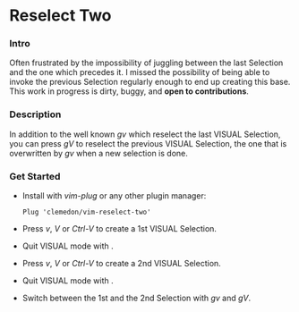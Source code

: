 # Reselect Two

### Intro

Often frustrated by the impossibility of juggling between the last Selection and
the one which precedes it.  I missed the possibility of being able to invoke the
previous Selection regularly enough to end up creating this base.  This work in
progress is dirty, buggy, and **open to contributions**.

### Description

In addition to the well known *gv* which reselect the last VISUAL Selection, you
can press *gV* to reselect the previous VISUAL Selection, the one that is
overwritten by *gv* when a new selection is done.

### Get Started

* Install with *vim-plug* or any other plugin manager:

  `Plug 'clemedon/vim-reselect-two'`

* Press *v*, *V* or *Ctrl-V* to create a 1st VISUAL Selection.
* Quit VISUAL mode with *<Esc>*.
* Press *v*, *V* or *Ctrl-V* to create a 2nd VISUAL Selection.
* Quit VISUAL mode with *<Esc>*.
* Switch between the 1st and the 2nd Selection with *gv* and *gV*.
